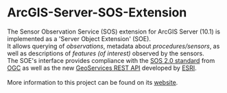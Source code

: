 ArcGIS-Server-SOS-Extension
===========================

The Sensor Observation Service (SOS) extension for ArcGIS Server (10.1) is implemented as a 'Server Object Extension' (SOE).
<br>
It allows querying of <i>observations</i>, metadata about <i>procedures/sensors</i>, as well as descriptions of <i>features (of interest)</i> observed by the sensors.
<br>
The SOE's interface provides compliance with the <a href='http://www.opengeospatial.org/standards/sos'>SOS 2.0 standard</a>
from <a href='http://www.opengeospatial.org'>OGC</a>
as well as the new <a href='http://help.arcgis.com/en/arcgisserver/10.0/apis/rest/index.html'>GeoServices REST API</a> developed by <a href='http://www.esri.com'>ESRI</a>.
<br>
<br>
More information to this project can be found on its <a href='http://52north.org/communities/sensorweb/sosSOE/index.html'>website</a>.